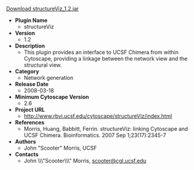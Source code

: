<a href="structureViz_1.2.jar">Download structureViz_1.2.jar</a>

* __Plugin Name__
  * structureViz
* __Version__
  * 1.2
* __Description__
  * This plugin provides an interface to UCSF Chimera from within Cytoscape, providing a linkage between the network view and the structural view.
* __Category__
  * Network generation
* __Release Date__
  * 2008-03-18
* __Minimum Cytoscape Version__
  * 2.6
* __Project URL__
  * http://www.rbvi.ucsf.edu/cytoscape/structureViz/index.html
* __References__
  * Morris, Huang, Babbitt, Ferrin. structureViz: linking Cytoscape and UCSF Chimera. Bioinformatics. 2007 Sep 1;23(17):2345-7
* __Authors__
  * John "Scooter" Morris, UCSF
* __Contacts__
  * John \\\\\\\"Scooter\\\\\\\" Morris, scooter@cgl.ucsf.edu
